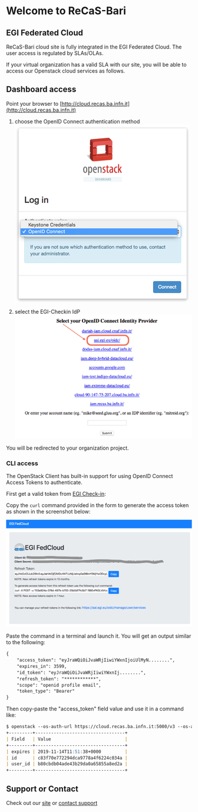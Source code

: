 # Welcome to ReCaS-Bari

## EGI Federated Cloud

ReCaS-Bari cloud site is fully integrated in the EGI Federated Cloud. 
The user access is regulated by SLAs/OLAs.

If your virtual organization has a valid SLA with our site, you will be able to access our Openstack cloud services as follows.

## Dashboard access

Point your browser to [http://cloud.recas.ba.infn.it](http://cloud.recas.ba.infn.it)

1. choose the OpenID Connect authentication method
   ![OpenID Connect Authentication](/images/choose_auth_method.png)

2. select the EGI-Checkin IdP
   ![EGI AAI IdP](/images/select_idp.png)

You will be redirected to your organization project.

### CLI access

The OpenStack Client has built-in support for using OpenID Connect Access Tokens to authenticate. 

First get a valid token from [EGI Check-in](https://aai.egi.eu/fedcloud/):

Copy the `curl` command provided in the form to generate the access token as shown in the screenshot below:

![](/images/get_egi_token.png)

Paste the command in a terminal and launch it. You will get an output similar to the following:

```markdown
{
    "access_token": "eyJraWQiOiJvaWRjIiwiYWxnIjoiUlMyN........",
    "expires_in": 3599,
    "id_token": "eyJraWQiOiJvaWRjIiwiYWxnIj........",
    "refresh_token": "************",
    "scope": "openid profile email",
    "token_type": "Bearer"
}
```

Then copy-paste the "access_token" field value and use it in a command like:
```markdown
$ openstack --os-auth-url https://cloud.recas.ba.infn.it:5000/v3 --os-auth-type v3oidcaccesstoken --os-protocol oidc --os-identity-provider egi.eu --os-access-token "eyJraWQiOiJvaWRjIiwiYWxnIjoiUlMyN........" token issue
+---------+----------------------------------+
| Field   | Value                            |
+---------+----------------------------------+
| expires | 2019-11-14T11:51:38+0000         |
| id      | c83f70e772294dca9778a4f6224c034a |
| user_id | b80cbdb04ade43b29da0a65855a8ed2a |
+---------+----------------------------------+
```

## Support or Contact

Check out our [site](https://www.recas-bari.it/index.php/en/) or [contact support](mailto:support@recas-bari.it) 
